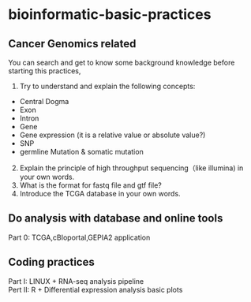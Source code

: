 # bioinformatic-basic-practices

## Cancer Genomics related

You can search and get to know some background knowledge before starting this practices,
1. Try to understand and explain the following concepts:
- Central Dogma
- Exon
- Intron
- Gene
- Gene expression (it is a relative value or absolute value?)
- SNP
- germline Mutation & somatic mutation 

2. Explain the principle of high throughput sequencing（like illumina) in your own words.
3. What is the format for fastq file and gtf file?
4. Introduce the TCGA database in your own words.  

## Do analysis with database and online tools 
Part 0: TCGA,cBIoportal,GEPIA2 application  

## Coding practices
Part I: LINUX + RNA-seq analysis pipeline  
Pert II: R + Differential expression analysis basic plots


